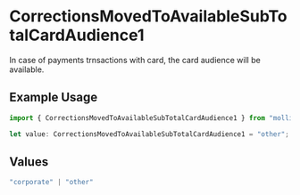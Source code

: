 # CorrectionsMovedToAvailableSubTotalCardAudience1

In case of payments trnsactions with card, the card audience will be available.

## Example Usage

```typescript
import { CorrectionsMovedToAvailableSubTotalCardAudience1 } from "mollie-api-typescript/models/operations";

let value: CorrectionsMovedToAvailableSubTotalCardAudience1 = "other";
```

## Values

```typescript
"corporate" | "other"
```